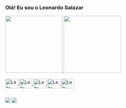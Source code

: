 ### Olá! Eu sou o Leonardo Salazar



<div>
  <a href="https://github.com/salazarleo">
  <img height="180em" src="https://github-readme-stats.vercel.app/api?username=salazarleo&show_icons=true&theme=dark&include_all_commits=true&count_private=true"/>
  <img height="180em" src="https://github-readme-stats.vercel.app/api/top-langs/?username=salazarleo&layout=compact&langs_count=16&theme=dark"/>
</div>

<div style="display: inline_block"><br>
  <img align="center" alt="Leo-html" height="30" width="40" src="https://cdn.jsdelivr.net/gh/devicons/devicon@latest/icons/java/java-original.svg" />
  <img align="center" alt="Leo-html" height="30" width="40" src="https://cdn.jsdelivr.net/gh/devicons/devicon@latest/icons/react/react-original.svg" />
  <img align="center" alt="Leo-html" height="30" width="40" src="https://cdn.jsdelivr.net/gh/devicons/devicon/icons/javascript/javascript-original.svg">
  <img align="center" alt="Leo-html" height="30" width="40" src="https://cdn.jsdelivr.net/gh/devicons/devicon/icons/html5/html5-original.svg">
  <img align="center" alt="Leo-html" height="30" width="40" src="https://cdn.jsdelivr.net/gh/devicons/devicon/icons/css3/css3-original.svg">

      
            
          
     
</div>

##

<div>
  <a href="https://www.instagram.com/salazarleo_/"><img src="https://img.shields.io/badge/Instagram-E4405F?style=for-the-badge&logo=instagram&logoColor=white" target="_blank"></a>
  <a href="https://www.linkedin.com/in/leonardo-salazar-400039239/"><img src="https://img.shields.io/badge/LinkedIn-0077B5?style=for-the-badge&logo=linkedin&logoColor=white" target="_blank"></a>
</div>
